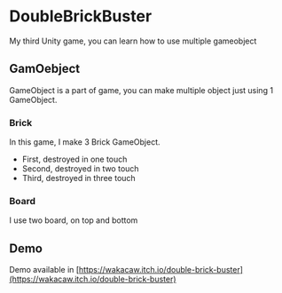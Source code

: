 # DoubleBrickBuster
My third Unity game, you can learn how to use multiple gameobject

## GamOebject
GameObject is a part of game, you can make multiple object just using 1 GameObject.
### Brick
In this game, I make 3 Brick GameObject.
- First, destroyed in one touch
- Second, destroyed in two touch
- Third, destroyed in three touch

### Board
I use two board, on top and bottom

## Demo
Demo available in [https://wakacaw.itch.io/double-brick-buster](https://wakacaw.itch.io/double-brick-buster)
